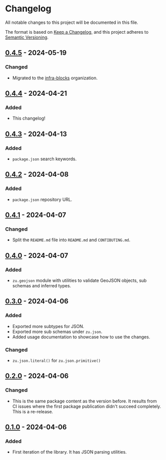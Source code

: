 # Changelog

All notable changes to this project will be documented in this file.

The format is based on [Keep a Changelog](https://keepachangelog.com/en/1.1.0/),
and this project adheres to [Semantic Versioning](https://semver.org/spec/v2.0.0.html).

## [0.4.5] - 2024-05-19

### Changed

- Migrated to the [infra-blocks](https://github.com/infra-blocks) organization.

## [0.4.4] - 2024-04-21

### Added

- This changelog!

## [0.4.3] - 2024-04-13

### Added

- `package.json` search keywords.

## [0.4.2] - 2024-04-08

### Added

- `package.json` repository URL.

## [0.4.1] - 2024-04-07

### Changed

- Split the `README.md` file into `README.md` and `CONTIBUTING.md`.

## [0.4.0] - 2024-04-07

### Added

- `zu.geojson` module with utilities to validate GeoJSON objects, sub schemas and inferred types.

## [0.3.0] - 2024-04-06

### Added

- Exported more subtypes for JSON.
- Exported more sub schemas under `zu.json`.
- Added usage documentation to showcase how to use the changes.

### Changed

- `zu.json.literal()` for `zu.json.primitive()`

## [0.2.0] - 2024-04-06

### Changed

- This is the same package content as the version before. It results from CI issues where the first package
publication didn't succeed completely. This is a re-release.

## [0.1.0] - 2024-04-06

### Added

- First iteration of the library. It has JSON parsing utilities.

[0.4.5]: https://github.com/infra-blocks/ts-zod-utils/compare/v0.4.4...v0.4.5
[0.4.4]: https://github.com/infra-blocks/ts-zod-utils/compare/v0.4.3...v0.4.4
[0.4.3]: https://github.com/infra-blocks/ts-zod-utils/compare/v0.4.2...v0.4.3
[0.4.2]: https://github.com/infra-blocks/ts-zod-utils/compare/v0.4.1...v0.4.2
[0.4.1]: https://github.com/infra-blocks/ts-zod-utils/compare/v0.4.0...v0.4.1
[0.4.0]: https://github.com/infra-blocks/ts-zod-utils/compare/v0.3.0...v0.4.0
[0.3.0]: https://github.com/infra-blocks/ts-zod-utils/compare/v0.2.0...v0.3.0
[0.2.0]: https://github.com/infra-blocks/ts-zod-utils/compare/v0.1.0...v0.2.0
[0.1.0]: https://github.com/infra-blocks/ts-zod-utils/releases/tag/v0.1.0
